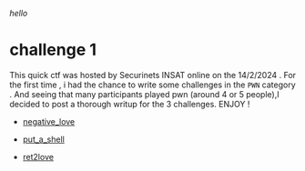 _hello_

# challenge 1

This quick ctf was hosted by Securinets INSAT online on the 14/2/2024 . For the first time , i had the chance to write some challenges in the ```PWN``` category . And seeing that many participants played pwn (around 4 or 5 people),I decided to post a thorough writup for the 3 challenges. ENJOY !

* [negative_love](/negative_love/README.md)

* [put_a_shell](/put_a_shell/README.md)

* [ret2love](/ret2love/README.md)